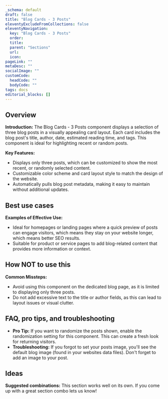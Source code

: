 ```yaml
---
_schema: default
draft: false
title: "Blog Cards - 3 Posts"
eleventyExcludeFromCollections: false
eleventyNavigation:
  key: "Blog Cards - 3 Posts"
  order: 
  title: 
  parent: "Sections"
  url: 
  icon: 
pageLink: ""
metaDesc: ""
socialImage: ""
customCode:
  headCode: ""
  bodyCode: ""
tags: docs
editorial_blocks: []
---
```

## Overview
**Introduction:** The Blog Cards - 3 Posts component displays a selection of three blog posts in a visually appealing card layout. Each card includes the blog post's title, author, date, estimated reading time, and tags. This component is ideal for highlighting recent or random posts.

**Key Features:** 
- Displays only three posts, which can be customized to show the most recent, or randomly selected content.
- Customizable color scheme and card layout style to match the design of the website.
- Automatically pulls blog post metadata, making it easy to maintain without additional updates.

## Best use cases
**Examples of Effective Use:** 
- Ideal for homepages or landing pages where a quick preview of posts can engage visitors, which means they stay on your website longer, which means better SEO results.
- Suitable for product or service pages to add blog-related content that provides more information or context.

## How **NOT** to use this
**Common Missteps:** 
- Avoid using this component on the dedicated blog page, as it is limited to displaying only three posts.
- Do not add excessive text to the title or author fields, as this can lead to layout issues or visual clutter.

## FAQ, pro tips, and troubleshooting
- **Pro Tip:** If you want to randomize the posts shown, enable the randomization setting for this component. This can create a fresh look for returning visitors.
- **Troubleshooting:** If you forgot to set your posts image, you'll see the default blog image (found in your websites data files). Don't forget to add an image to your post.

## Ideas
**Suggested combinations:** This section works well on its own. If you come up with a great section combo lets us know!
